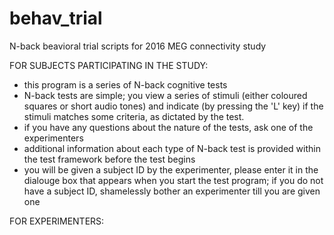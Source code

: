 # behav_trial
N-back beavioral trial scripts for 2016 MEG connectivity study

FOR SUBJECTS PARTICIPATING IN THE STUDY:
- this program is a series of N-back cognitive tests
- N-back tests are simple; you view a series of stimuli (either coloured squares or short audio tones) and indicate
(by pressing the 'L' key) if the stimuli matches some criteria, as dictated by the test.
- if you have any questions about the nature of the tests, ask one of the experimenters
- additional information about each type of N-back test is provided within the test framework before the test begins
- you will be given a subject ID by the experimenter, please enter it in the dialouge box that appears when you start 
the test program; if you do not have a subject ID, shamelessly bother an experimenter till you are given one


FOR EXPERIMENTERS:
